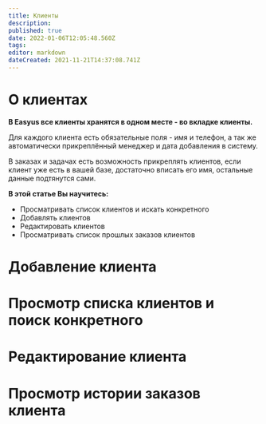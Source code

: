 ```yaml
---
title: Клиенты
description: 
published: true
date: 2022-01-06T12:05:48.560Z
tags: 
editor: markdown
dateCreated: 2021-11-21T14:37:08.741Z
---
```


# О клиентах

**В Easyus все клиенты хранятся в одном месте - во вкладке клиенты.** 

Для каждого клиента есть обязательные поля - имя и телефон, а так же автоматически прикреплённый менеджер и дата добавления в систему.

В заказах и задачах есть возможность прикреплять клиентов, если клиент уже есть в вашей базе, достаточно вписать его имя, остальные данные подтянутся сами.

**В этой статье Вы научитесь:**

-   Просматривать список клиентов и искать конкретного
-   Добавлять клиентов
-   Редактировать клиентов
-   Просматривать список прошлых заказов клиентов

# Добавление клиента

# Просмотр списка клиентов и поиск конкретного

# Редактирование клиента

# Просмотр истории заказов клиента
